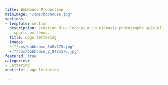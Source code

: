 ```yaml
---
title: BobHouse Production
mainImage: "/cms/bobhouse.jpg"
sections:
- template: section
  description: Création d'un logo pour un vidéaste photographe spécialisé dans les
    sports extrêmes.
  title: Logo lettering
  images:
  - "/cms/bobhouse_848x575.jpg"
  - "/cms/bobhouse_2_848x575.jpg"
featured: true
categories:
- Lettering
subtitle: Logo lettering

---
```

